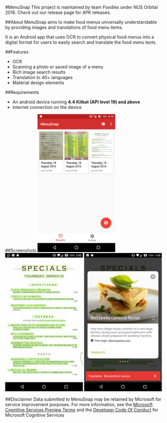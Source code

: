 #MenuSnap
This project is maintained by team Foodies under NUS Orbital 2016. 
Check out our release page for APK releases.

##About
MenuSnap aims to make food menus universally understandable by providing images and translations of food menu items.

It is an Android app that uses OCR to convert physical food menus into a digital format for users to easily search and translate the food menu texts.

##Features
 - OCR
 - Scanning a photo or saved image of a menu
 - Rich image search results
 - Translation to 40+ languages
 - Material design elements

##Requirements
 - An android device running <b>4.4 Kitkat (API level 19) and above</b> 
 - Internet connection on the device
 
##Screenshots
<img src="/screenshots/Screenshot_20160802-134252.png" width="250">
<img src="/screenshots/Screenshot_20160802-144359.png" width="250">
<img src="/screenshots/Screenshot_20160802-134312.png" width="250">

##Disclaimer
Data submitted to MenuSnap may be retained by Microsoft for service improvement purposes.
For more information, see the [Microsoft Cognitive Services Preview Terms](http://research.microsoft.com/en-us/UM/legal/DeveloperCodeofConductforCognitiveServices.htm) and the 
[Developer Code Of Conduct](http://research.microsoft.com/en-us/UM/legal/CognitiveServicesTerms20160330.htm) for Microsoft Cognitive Services